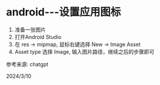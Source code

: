 # android---设置应用图标

1. 准备一张图片
2. 打开Android Studio
3. 在 res -> mipmap, 鼠标右键选择 New -> Image Asset
4. Asset type 选择 Image, 输入图片路径，继续之后的步骤即可


参考来源: chatgpt  


2024/3/10  
